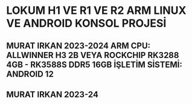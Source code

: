 # LOKUM H1 VE R1 VE R2 ARM LINUX VE ANDROID KONSOL PROJESİ 
MURAT IRKAN 2023-2024 
ARM CPU: ALLWINNER H3 2B VEYA ROCKCHIP RK3288 4GB - RK3588S DDR5 16GB 
İŞLETİM SİSTEMİ: ANDROID 12
----------------------------------------------
MURAT IRKAN 2023-24
----------------------------------------------
